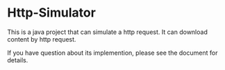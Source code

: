 # Http-Simulator
This is a java project that can simulate a http request. It can download content by http request.

If you have question about its implemention, please see the document for details.
